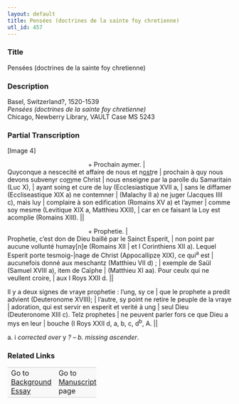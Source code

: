```yaml
---  
layout: default  
title: Pensées (doctrines de la sainte foy chretienne)  
utl_id: 457
---
```


### Title

Pensées (doctrines de la sainte foy chretienne)

### Description

<p>Basel, Switzerland?, 1520-1539<br /><em>Pensées (doctrines de la sainte foy chretienne) </em><br />
Chicago, Newberry Library, VAULT Case MS 5243</p>



### Partial Transcription

<p>[Image 4]</p>
<p>                                              + Prochain aymer. |<br />
Quyconque a nescecité et affaire de nous et n<u>ost</u>re | prochain à quy nous devons subvenyr co<u>m</u>me Christ | nous enseigne par la parolle du Samaritain (Luc X), | ayant soing et cure de luy (Ecclesiastique XVII a, | sans le diffamer (Eccliseastique XIX a) ne contemner | (Malachy II a) ne juger (Jacques IIII c), mais luy | complaire à son edification (Romains XV a) et l’aymer | comme soy mesme (Levitique XIX a, Matthieu XXII), | car en ce faisant la Loy est acomplie (Romains XIII). ||</p>
<p>                                              + Prophetie. |<br />
Prophetie, c’est don de Dieu baillé par le Sainct Esperit, | non point par aucune vollunté humay[n]e (Romains XII | et I Corinthiens XII a). Lequel Esperit porte tesmoig-|nage de Christ (Appocallipze XIX), ce qui<sup>a</sup> est | aucunefois donné aux meschantz (Matthieu VII d) ; | exemple de Saül (Samuel XVIII a), item de Caïphe | (Matthieu XI aa). Pour ceulx qui ne veullent croire, | aux I Roys XXII d. ||</p>
<p>Il y a deux signes de vraye prophetie : l’ung, sy ce | que le prophete a predit advient (Deuteronome XVIII); | l’autre, sy point ne retire le peuple de la vraye | adoration, qui est servir en esperit et verité à ung | seul Dieu (Deuteronome XIII c). Telz prophetes | ne peuvent parler fors ce que Dieu a mys en leur | bouche (I Roys XXII d, a, b, c, d<sup>b</sup>, A. ||</p>
<p>a. i <em>corrected over</em> y <em>? – b. missing ascender</em>.</p>



### Related Links

<table border="0.5" cellpadding="1" cellspacing="1" style="width: 200px; background-color:#F8F8F8;">
    <tbody style="border-color:#ccc">
        <tr style="border-color:#ccc">
            <td>Go to <a href="https://centerfordigitalhumanities.github.io/Newberry-French-paleography/essay/457" target="_blank">Background Essay</a></td>
            <td>Go to <a href="https://centerfordigitalhumanities.github.io/Newberry-French-paleography/www/record.html?id=457" target="_blank">Manuscript</a> page</td>
        </tr>
    </tbody>
</table>
